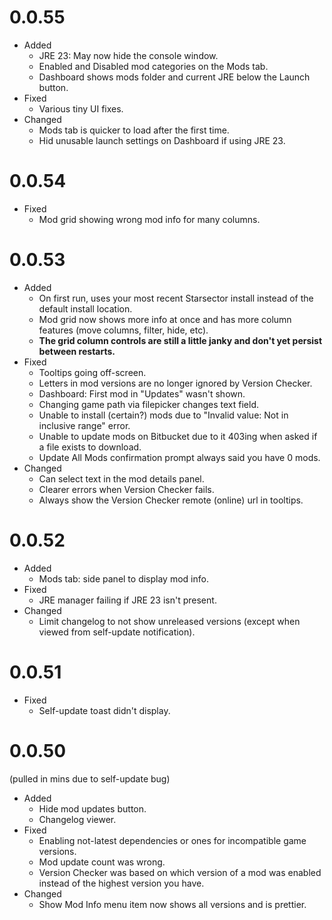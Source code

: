 # 0.0.55

- Added
  - JRE 23: May now hide the console window.
  - Enabled and Disabled mod categories on the Mods tab.
  - Dashboard shows mods folder and current JRE below the Launch button.
- Fixed
  - Various tiny UI fixes.
- Changed
  - Mods tab is quicker to load after the first time.
  - Hid unusable launch settings on Dashboard if using JRE 23.

# 0.0.54

- Fixed
  - Mod grid showing wrong mod info for many columns.

# 0.0.53

- Added
  - On first run, uses your most recent Starsector install instead of the default install location.
  -  Mod grid now shows more info at once and has more column features (move columns, filter, hide, etc).
    - **The grid column controls are still a little janky and don't yet persist between restarts.**
- Fixed
  - Tooltips going off-screen.
  - Letters in mod versions are no longer ignored by Version Checker.
  - Dashboard: First mod in "Updates" wasn't shown.
  - Changing game path via filepicker changes text field.
  - Unable to install (certain?) mods due to "Invalid value: Not in inclusive range" error.
  - Unable to update mods on Bitbucket due to it 403ing when asked if a file exists to download.
  - Update All Mods confirmation prompt always said you have 0 mods.
- Changed
  - Can select text in the mod details panel.
  - Clearer errors when Version Checker fails.
  - Always show the Version Checker remote (online) url in tooltips.

# 0.0.52

- Added
    - Mods tab: side panel to display mod info.
- Fixed
    - JRE manager failing if JRE 23 isn't present.
- Changed
    - Limit changelog to not show unreleased versions (except when viewed from self-update notification).

# 0.0.51

- Fixed
    - Self-update toast didn't display.

# 0.0.50

(pulled in mins due to self-update bug)

- Added
    - Hide mod updates button.
    - Changelog viewer.
- Fixed
    - Enabling not-latest dependencies or ones for incompatible game versions.
    - Mod update count was wrong.
    - Version Checker was based on which version of a mod was enabled instead of the highest version you have.
- Changed
    - Show Mod Info menu item now shows all versions and is prettier.